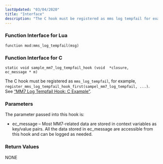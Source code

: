 ```yaml
---
lastUpdated: "03/04/2020"
title: "Interface"
description: "The C hook must be registered as mms log tempfail for example register mms log tempfail hook first sampel mm 7 log tempfail See Example 28 2 MM 7 Log Tempfail Hook C Example The parameter passed into this hook is ec message Most MM 7 related data are stored..."
---
```


### <a name="idp1103984"></a> Function Interface for Lua

`function mod:mms_log_tempfail(msg)`
### <a name="idp1105760"></a> Function Interface for C

```
static void sample_mm7_log_tempfail_hook (void  *closure,
ec_message * m)
```

The C hook must be registered as `mms_log_tempfail`, for example, `register_mms_log_tempfail_hook_first(sampel_mm7_log_tempfail, ...)`. See [“MM7 Log Tempfail Hook: C Example”](/momentum/mobile/mobile-developer-guide/mm-7-log-tempfail-hook-examples#MM7_Log_Tempfail_Hook.c).

### <a name="idp1084176"></a> Parameters

The parameter passed into this hook is:

*   ec_message – Most MM7-related data are stored in context variables as key/value pairs. All the data stored in ec_message are accessible from this hook and can be logged as needed.

### <a name="idp1087568"></a> Return Values

NONE
